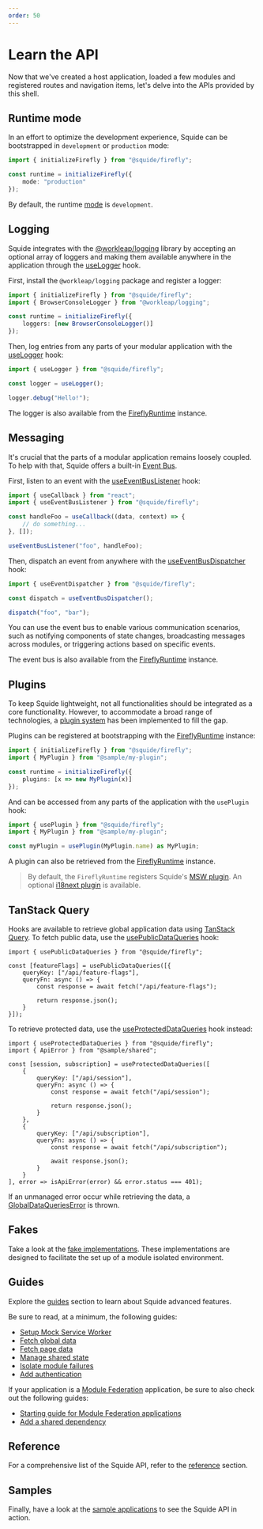 ```yaml
---
order: 50
---
```


# Learn the API

Now that we've created a host application, loaded a few modules and registered routes and navigation items, let's delve into the APIs provided by this shell.

## Runtime mode

In an effort to optimize the development experience, Squide can be bootstrapped in `development` or `production` mode:

```ts !#4 host/src/index.tsx
import { initializeFirefly } from "@squide/firefly";

const runtime = initializeFirefly({
    mode: "production"
});
```

By default, the runtime [mode](../reference/runtime/runtime-class.md#change-the-runtime-mode) is `development`.

## Logging

Squide integrates with the [@workleap/logging](https://workleap.github.io/wl-logging/introduction/getting-started/) library by accepting an optional array of loggers and making them available anywhere in the application through the [useLogger](../reference/runtime/useLogger.md) hook.

First, install the `@workleap/logging` package and register a logger:

```ts !#5 host/src/index.tsx
import { initializeFirefly } from "@squide/firefly";
import { BrowserConsoleLogger } from "@workleap/logging";

const runtime = initializeFirefly({
    loggers: [new BrowserConsoleLogger()]
});
```

Then, log entries from any parts of your modular application with the [useLogger](../reference/runtime/useLogger.md) hook:

```ts !#3,5
import { useLogger } from "@squide/firefly";

const logger = useLogger();

logger.debug("Hello!");
```

The logger is also available from the [FireflyRuntime](../reference/runtime/runtime-class.md#log-a-message) instance.

## Messaging

It's crucial that the parts of a modular application remains loosely coupled. To help with that, Squide offers a built-in [Event Bus](../reference/messaging/EventBus.md).

First, listen to an event with the [useEventBusListener](../reference/messaging/useEventBusListener.md) hook:

```ts !#8
import { useCallback } from "react";
import { useEventBusListener } from "@squide/firefly";

const handleFoo = useCallback((data, context) => {
    // do something...
}, []);

useEventBusListener("foo", handleFoo);
```

Then, dispatch an event from anywhere with the [useEventBusDispatcher](../reference/messaging/useEventBusDispatcher.md) hook:

```ts !#3,5
import { useEventDispatcher } from "@squide/firefly";

const dispatch = useEventBusDispatcher();

dispatch("foo", "bar");
```

You can use the event bus to enable various communication scenarios, such as notifying components of state changes, broadcasting messages across modules, or triggering actions based on specific events.

The event bus is also available from the [FireflyRuntime](../reference/runtime/runtime-class.md#use-the-event-bus) instance.

## Plugins

To keep Squide lightweight, not all functionalities should be integrated as a core functionality. However, to accommodate a broad range of technologies, a [plugin system](../reference/plugins/plugin.md) has been implemented to fill the gap.

Plugins can be registered at bootstrapping with the [FireflyRuntime](../reference/runtime/runtime-class.md) instance:

```ts !#5 host/src/boostrap.tsx
import { initializeFirefly } from "@squide/firefly";
import { MyPlugin } from "@sample/my-plugin";

const runtime = initializeFirefly({
    plugins: [x => new MyPlugin(x)]
});
```

And can be accessed from any parts of the application with the `usePlugin` hook:

```ts !#4
import { usePlugin } from "@squide/firefly";
import { MyPlugin } from "@sample/my-plugin";

const myPlugin = usePlugin(MyPlugin.name) as MyPlugin;
```

A plugin can also be retrieved from the [FireflyRuntime](../reference/runtime/runtime-class.md#retrieve-a-plugin) instance.

> By default, the `FireflyRuntime` registers Squide's [MSW plugin](../guides/setup-msw.md). An optional [i18next plugin](../guides/setup-i18next.md) is available.

## TanStack Query

Hooks are available to retrieve global application data using [TanStack Query](https://tanstack.com/query/latest). To fetch public data, use the [usePublicDataQueries](../reference/tanstack-query/usePublicDataQueries.md) hook:

```tsx !#3-10
import { usePublicDataQueries } from "@squide/firefly";

const [featureFlags] = usePublicDataQueries([{
    queryKey: ["/api/feature-flags"],
    queryFn: async () => {
        const response = await fetch("/api/feature-flags");

        return response.json();
    }
}]);
```

To retrieve protected data, use the [useProtectedDataQueries](../reference/tanstack-query/useProtectedDataQueries.md) hook instead:

```tsx !#4-21
import { useProtectedDataQueries } from "@squide/firefly";
import { ApiError } from "@sample/shared";

const [session, subscription] = useProtectedDataQueries([
    {
        queryKey: ["/api/session"],
        queryFn: async () => {
            const response = await fetch("/api/session");

            return response.json();
        }
    },
    {
        queryKey: ["/api/subscription"],
        queryFn: async () => {
            const response = await fetch("/api/subscription");

            await response.json();
        }
    }
], error => isApiError(error) && error.status === 401);
```

If an unmanaged error occur while retrieving the data, a [GlobalDataQueriesError](../reference/tanstack-query/isGlobalDataQueriesError.md) is thrown.

## Fakes

Take a look at the [fake implementations](../reference/default.md#fakes). These implementations are designed to facilitate the set up of a module isolated environment.

## Guides

Explore the [guides](../guides/default.md) section to learn about Squide advanced features.

Be sure to read, at a minimum, the following guides:

- [Setup Mock Service Worker](../guides/setup-msw.md)
- [Fetch global data](../guides/fetch-global-data.md)
- [Fetch page data](../guides/fetch-page-data.md)
- [Manage shared state](../guides/manage-shared-state.md)
- [Isolate module failures](../guides/isolate-module-failures.md)
- [Add authentication](../guides/add-authentication.md)

If your application is a [Module Federation](https://module-federation.io/) application, be sure to also check out the following guides:

- [Starting guide for Module Federation applications](../module-federation/create-host.md)
- [Add a shared dependency](../module-federation/add-a-shared-dependency.md)

## Reference

For a comprehensive list of the Squide API, refer to the [reference](../reference/default.md) section.

## Samples

Finally, have a look at the [sample applications](../samples.md) to see the Squide API in action.
